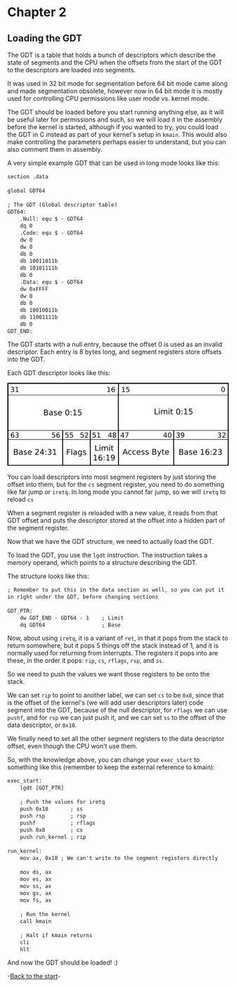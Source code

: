 # Chapter 2
## Loading the GDT

The GDT is a table that holds a bunch of descriptors which describe the state of segments and the CPU when the offsets from the start of the GDT to the descriptors are loaded into segments.

It was used in 32 bit mode for segmentation before 64 bit mode came along and made segmentation obsolete, however now in 64 bit mode it is mostly used for controlling CPU permissions like user mode vs. kernel mode.

The GDT should be loaded before you start running anything else, as it will be useful later for permissions and such, so we will load it in the assembly before the kernel is started, although if you wanted to try, you could load the GDT in C instead as part of your kernel's setup in `kmain`. This would also make controlling the parameters perhaps easier to understand, but you can also comment them in assembly.

A very simple example GDT that can be used in long mode looks like this:
```x86asm
section .data

global GDT64

; The GDT (Global descriptor table)
GDT64:
    .Null: equ $ - GDT64
    dq 0
    .Code: equ $ - GDT64
    dw 0
    dw 0
    db 0
    db 10011011b
    db 10101111b
    db 0
    .Data: equ $ - GDT64
    dw 0xFFFF
    dw 0
    db 0
    db 10010011b
    db 11001111b
    db 0
GDT_END:
```
The GDT starts with a null entry, because the offset 0 is used as an invalid descriptor. Each entry is 8 bytes long, and segment registers store offsets into the GDT.

Each GDT descriptor looks like this:

![A GDT entry](GDT_Entry.png)


You can load descriptors into most segment registers by just storing the offset into them, but for the `cs` segment register, you need to do something like far jump or `iretq`. In long mode you cannot far jump, so we will `iretq` to reload `cs`

When a segment register is reloaded with a new value, it reads from that GDT offset and puts the descriptor stored at the offset into a hidden part of the segment register.

Now that we have the GDT structure, we need to actually load the GDT.

To load the GDT, you use the `lgdt` instruction. The instruction takes a memory operand, which points to a structure describing the GDT.

The structure looks like this:
```x86asm
; Remember to put this in the data section as well, so you can put it in right under the GDT, before changing sections

GDT_PTR:
    dw GDT_END - GDT64 - 1    ; Limit
    dq GDT64                  ; Base
```
Now, about using `iretq`, it is a variant of `ret`, in that it pops from the stack to return somewhere, but it pops 5 things off the stack instead of 1, and it is normally used for returning from interrupts. The registers it pops into are these, in the order it pops: `rip`, `cs`, `rflags`, `rsp`, and `ss`.

So we need to push the values we want those registers to be onto the stack.

We can set `rip` to point to another label, we can set `cs` to be `0x8`, since that is the offset of the kernel's (we will add user descriptors later) code segment into the GDT, because of the null descriptor, for `rflags` we can use `pushf`, and for `rsp` we can just push it, and we can set `ss` to the offset of the data descriptor, or `0x10`.

We finally need to set all the other segment registers to the data descriptor offset, even though the CPU won't use them.

So, with the knowledge above, you can change your `exec_start` to something like this (remember to keep the external reference to kmain):
```x86asm
exec_start:
    lgdt [GDT_PTR]

    ; Push the values for iretq
    push 0x10       ; ss
    push rsp        ; rsp
    pushf           ; rflags
    push 0x8        ; cs
    push run_kernel ; rip
    
run_kernel:
    mov ax, 0x10 ; We can't write to the segment registers directly

    mov ds, ax
    mov es, ax
    mov ss, ax
    mov gs, ax
    mov fs, ax

    ; Run the kernel
    call kmain

    ; Halt if kmain returns
    cli
    hlt
```

And now the GDT should be loaded! :)

-[Back to the start](../README.md)-